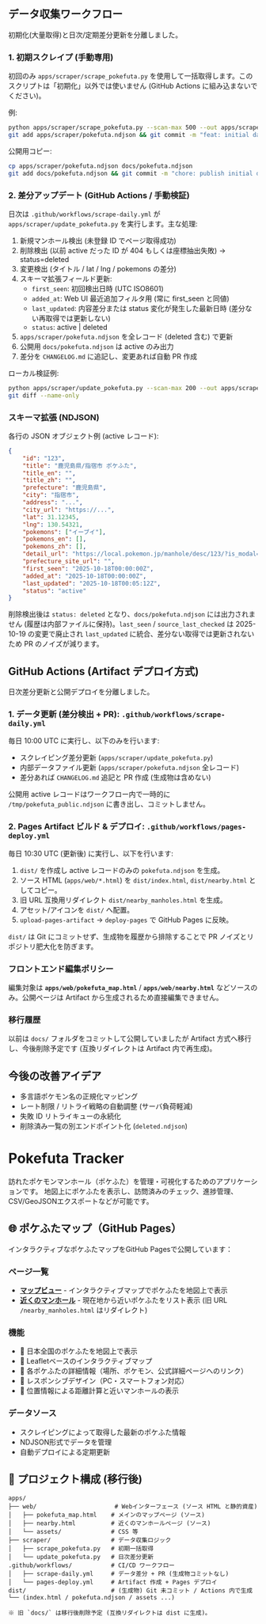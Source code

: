 ## データ収集ワークフロー

初期化(大量取得)と日次/定期差分更新を分離しました。

### 1. 初期スクレイプ (手動専用)
初回のみ `apps/scraper/scrape_pokefuta.py` を使用して一括取得します。このスクリプトは「初期化」以外では使いません (GitHub Actions に組み込まないでください)。

例:
```bash
python apps/scraper/scrape_pokefuta.py --scan-max 500 --out apps/scraper/pokefuta.ndjson
git add apps/scraper/pokefuta.ndjson && git commit -m "feat: initial dataset"
```

公開用コピー:
```bash
cp apps/scraper/pokefuta.ndjson docs/pokefuta.ndjson
git add docs/pokefuta.ndjson && git commit -m "chore: publish initial dataset"
```

### 2. 差分アップデート (GitHub Actions / 手動検証)
日次は `.github/workflows/scrape-daily.yml` が `apps/scraper/update_pokefuta.py` を実行します。主な処理:
1. 新規マンホール検出 (未登録 ID でページ取得成功)
2. 削除検出 (以前 active だった ID が 404 もしくは座標抽出失敗) → status=deleted
3. 変更検出 (タイトル / lat / lng / pokemons の差分)
4. スキーマ拡張フィールド更新:
	- `first_seen`: 初回検出日時 (UTC ISO8601)
	- `added_at`: Web UI 最近追加フィルタ用 (常に first_seen と同値)
	- `last_updated`: 内容差分または status 変化が発生した最新日時 (差分ない再取得では更新しない)
	- `status`: active | deleted
5. `apps/scraper/pokefuta.ndjson` を全レコード (deleted 含む) で更新
6. 公開用 `docs/pokefuta.ndjson` は active のみ出力
7. 差分を `CHANGELOG.md` に追記し、変更あれば自動 PR 作成

ローカル検証例:
```bash
python apps/scraper/update_pokefuta.py --scan-max 200 --out apps/scraper/pokefuta.ndjson --copy-to docs/pokefuta.ndjson --log-level DEBUG
git diff --name-only
```

### スキーマ拡張 (NDJSON)
各行の JSON オブジェクト例 (active レコード):
```json
{
	"id": "123",
	"title": "鹿児島県/指宿市 ポケふた",
	"title_en": "",
	"title_zh": "",
	"prefecture": "鹿児島県",
	"city": "指宿市",
	"address": "...",
	"city_url": "https://...",
	"lat": 31.12345,
	"lng": 130.54321,
	"pokemons": ["イーブイ"],
	"pokemons_en": [],
	"pokemons_zh": [],
	"detail_url": "https://local.pokemon.jp/manhole/desc/123/?is_modal=1",
	"prefecture_site_url": "",
	"first_seen": "2025-10-18T00:00:00Z",
	"added_at": "2025-10-18T00:00:00Z",
	"last_updated": "2025-10-18T00:05:12Z",
	"status": "active"
}
```

削除検出後は `status: deleted` となり、`docs/pokefuta.ndjson` には出力されません (履歴は内部ファイルに保持)。`last_seen` / `source_last_checked` は 2025-10-19 の変更で廃止され `last_updated` に統合、差分ない取得では更新されないため PR のノイズが減ります。

## GitHub Actions (Artifact デプロイ方式)
日次差分更新と公開デプロイを分離しました。

### 1. データ更新 (差分検出 + PR): `.github/workflows/scrape-daily.yml`
毎日 10:00 UTC に実行し、以下のみを行います:
- スクレイピング差分更新 (`apps/scraper/update_pokefuta.py`)
- 内部データファイル更新 (`apps/scraper/pokefuta.ndjson` 全レコード)
- 差分あれば `CHANGELOG.md` 追記と PR 作成 (生成物は含めない)

公開用 active レコードはワークフロー内で一時的に `/tmp/pokefuta_public.ndjson` に書き出し、コミットしません。

### 2. Pages Artifact ビルド & デプロイ: `.github/workflows/pages-deploy.yml`
毎日 10:30 UTC (更新後) に実行し、以下を行います:
1. `dist/` を作成し active レコードのみの `pokefuta.ndjson` を生成。
2. ソース HTML (`apps/web/*.html`) を `dist/index.html`, `dist/nearby.html` としてコピー。
3. 旧 URL 互換用リダイレクト `dist/nearby_manholes.html` を生成。
4. アセット/アイコンを `dist/` へ配置。
5. `upload-pages-artifact` → `deploy-pages` で GitHub Pages に反映。

`dist/` は Git にコミットせず、生成物を履歴から排除することで PR ノイズとリポジトリ肥大化を防ぎます。

### フロントエンド編集ポリシー
編集対象は **`apps/web/pokefuta_map.html`** / **`apps/web/nearby.html`** などソースのみ。公開ページは Artifact から生成されるため直接編集できません。

### 移行履歴
以前は `docs/` フォルダをコミットして公開していましたが Artifact 方式へ移行し、今後削除予定です (互換リダイレクトは Artifact 内で再生成)。

## 今後の改善アイデア
- 多言語ポケモン名の正規化マッピング
- レート制限 / リトライ戦略の自動調整 (サーバ負荷軽減)
- 失敗 ID リトライキューの永続化
- 削除済み一覧の別エンドポイント化 (`deleted.ndjson`)

# Pokefuta Tracker

訪れたポケモンマンホール（ポケふた）を管理・可視化するためのアプリケーションです。
地図上にポケふたを表示し、訪問済みのチェック、進捗管理、CSV/GeoJSONエクスポートなどが可能です。

## 🌐 ポケふたマップ（GitHub Pages）

インタラクティブなポケふたマップをGitHub Pagesで公開しています：

### ページ一覧
- **[マップビュー](https://nishiokya.github.io/pokefuta-tracker/)** - インタラクティブマップでポケふたを地図上で表示
- **[近くのマンホール](https://nishiokya.github.io/pokefuta-tracker/nearby.html)** - 現在地から近いポケふたをリスト表示 (旧 URL `/nearby_manholes.html` はリダイレクト)

### 機能
- 📍 日本全国のポケふたを地図上で表示
- 🗾 Leafletベースのインタラクティブマップ
- 📝 各ポケふたの詳細情報（場所、ポケモン、公式詳細ページへのリンク）
- 📱 レスポンシブデザイン（PC・スマートフォン対応）
- 📏 位置情報による距離計算と近いマンホールの表示

### データソース
- スクレイピングによって取得した最新のポケふた情報
- NDJSON形式でデータを管理
- 自動デプロイによる定期更新

## 📁 プロジェクト構成 (移行後)

```
apps/
├── web/                      # Webインターフェース (ソース HTML と静的資産)
│   ├── pokefuta_map.html    # メインのマップページ (ソース)
│   ├── nearby.html          # 近くのマンホールページ (ソース)
│   └── assets/              # CSS 等
├── scraper/                 # データ収集ロジック
│   ├── scrape_pokefuta.py   # 初期一括取得
│   └── update_pokefuta.py   # 日次差分更新
.github/workflows/           # CI/CD ワークフロー
│   ├── scrape-daily.yml     # データ差分 + PR (生成物コミットなし)
│   └── pages-deploy.yml     # Artifact 作成 + Pages デプロイ
dist/                        # (生成物) Git 未コミット / Actions 内で生成
└── (index.html / pokefuta.ndjson / assets ...)

※ 旧 `docs/` は移行後削除予定 (互換リダイレクトは dist に生成)。
```